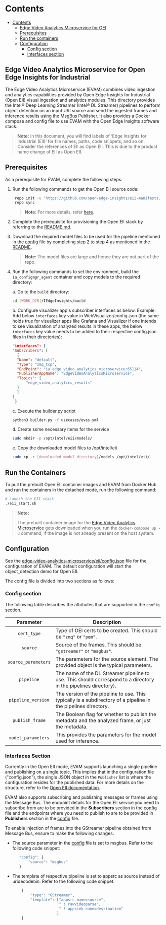 # Contents
- [Contents](#contents)
	- [Edge Video Analytics Microservice for OEI](#edge-video-analytics-microservice-for-oei)
	- [Prerequisites](#prerequisites)
	- [Run the containers](#run-the-containers)
	- [Configuration](#configuration)
		- [Config section](#config-section)
		- [Interfaces section](#interfaces-section)

## Edge Video Analytics Microservice for Open Edge Insights for Industrial

The Edge Video Analytics Microservice (EVAM) combines video ingestion and analytics
capabilities provided by Open Edge Insights for Industrial (Open EII) visual ingestion and analytics modules.
This directory provides the Intel® Deep Learning Streamer (Intel® DL Streamer) pipelines
to perform object detection on an input URI source and send the ingested frames and
inference results using the MsgBus Publisher. It also provides a Docker compose
and config file to use EVAM with the Open Edge Insights software stack.

>**Note:** In this document, you will find labels of ‘Edge Insights for Industrial (EII)’ for file names, paths, code snippets, and so on. Consider the references of EII as Open EII. This is due to the product name change of EII as Open EII.

## Prerequisites

As a prerequisite for EVAM, complete the following steps:

1. Run the following commands to get the Open EII source code:

   ```sh
    repo init -u "https://github.com/open-edge-insights/eii-manifests.git"
    repo sync
   ```

   >**Note:** For more details, refer [here](https://github.com/open-edge-insights/eii-manifests).

2. Complete the prerequisite for provisioning the Open EII stack by referring to the
[README.md](https://github.com/open-edge-insights/eii-core/blob/master/README.md#provision).
3. Download the required model files to be used for the pipeline mentioned in the [config](./config.json) file by completing step 2 to step 4 as mentioned in the [README](../README.md#running-the-image).
   >**Note:** The model files are large and hence they are not part of the repo.
4. Run the following commands to set the environment, build the `ia_configmgr_agent` container and copy models to the required directory:

   a. Go to the `build` directory:
      ```sh
      cd [WORK_DIR]/IEdgeInsights/build
      ```
   
   b. Configure visualizer app's subscriber interfaces as below.
      Example:
      Add below `interfaces` key value in WebVisualizer/config.json (the same holds true for visualizer apps like Grafana and Visualizer if one intends
      to see visualization of analyzed results in these apps, the below `interfaces` key value needs to be added to their respective config.json files in their
      directories):
   
      ```json
      "interfaces": {
	 "Subscribers": [
	    {
		"Name": "default",
		"Type": "zmq_tcp",
		"EndPoint": "ia_edge_video_analytics_microservice:65114",
		"PublisherAppName": "EdgeVideoAnalyticsMicroservice",
		"Topics": [
		    "edge_video_analytics_results"
		]
	    }
	 ]
       }
      ```
  
   c. Execute the builder.py script
   ```sh
   python3 builder.py -f usecases/evas.yml
   ```
   
   d. Create some necessary items for the service
   ```sh
   sudo mkdir -p /opt/intel/eii/models/
   ```
   
   e. Copy the downloaded model files to /opt/intel/eii
   ```sh
   sudo cp -r [downloaded_model_directory]/models /opt/intel/eii/
   ```

## Run the Containers

To pull the prebuilt Open EII container images and EVAM from Docker Hub and run the containers in the detached mode, run the following command:

```sh
# Launch the EII stack 
./eii_start.sh
```

> **Note:**
>
> The prebuilt container image for the [Edge Video Analytics Microservice](https://hub.docker.com/r/intel/edge_video_analytics_microservice)
> gets downloaded when you run the `docker-compose up -d` command, if the image is not already present on the host system.

## Configuration

See the [edge-video-analytics-microservice/eii/config.json](config.json) file for the configuration of EVAM. The default configuration will start the
object_detection demo for Open EII.

The config file is divided into two sections as follows:

### Config section

The following table describes the attributes that are supported in the `config` section.

|      Parameter      |                                                     Description                                                |
| :-----------------: | -------------------------------------------------------------------------------------------------------------- |
| `cert_type`         | Type of OEI certs to be created. This should be `"zmq"` or `"pem"`.                                            |
| `source`            | Source of the frames. This should be `"gstreamer"` or `"msgbus"`.                                              |
| `source_parameters` | The parameters for the source element. The provided object is the typical parameters.                          |
| `pipeline`          | The name of the DL Streamer pipeline to use. This should correspond to a directory in the pipelines directory).|
| `pipeline_version`  | The version of the pipeline to use. This typically is a subdirectory of a pipeline in the pipelines directory. |
| `publish_frame`     | The Boolean flag for whether to publish the metadata and the analyzed frame, or just the metadata.             |
| `model_parameters`  | This provides the parameters for the model used for inference.                 |

### Interfaces Section

Currently in the Open EII mode, EVAM supports launching a single pipeline and publishing on a single topic. This implies that in the configuration file ("config.json"), the single JSON object in the `Publisher` list is where the configuration resides for the published data. For more details on the structure, refer to the [Open EII documentation](https://github.com/open-edge-insights/eii-core/blob/master/README.md#add-oei-services).

EVAM also supports subscribing and publishing messages or frames using the Message Bus. The endpoint details for the Open EII service you need to subscribe from are to be provided in the **Subscribers** section in the [config](config.json) file and the endpoints where you need to publish to are to be provided in **Publishers** section in the [config](config.json) file.

To enable injection of frames into the GStreamer pipeline obtained from Message Bus, ensure to make the following changes:

- The source parameter in the [config](config.json) file is set to msgbus. Refer to the following code snippet:

  ```javascript
     "config": {
         "source": "msgbus"
     }
  ```

- The template of respective pipeline is set to appsrc as source instead of uridecodebin. Refer to the following code snippet:

  ```javascript
      {
          "type": "GStreamer",
          "template": ["appsrc name=source",
                       " ! rawvideoparse",
                       " ! appsink name=destination"
                      ]
      }
  ```
